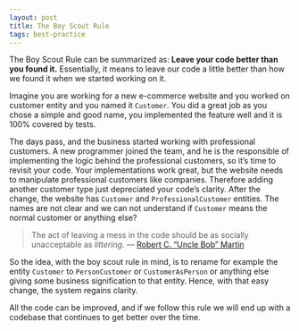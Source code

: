 ```yaml
---
layout: post
title: The Boy Scout Rule
tags: best-practice
---
```


The Boy Scout Rule can be summarized as: **Leave your code better than you found it.** Essentially, it means to leave our code a little better than how we found it when we started working on it.

Imagine you are working for a new e-commerce website and you worked on customer entity and you named it `Customer`. You did a great job as you chose a simple and good name, you implemented the feature well and it is 100% covered by tests.

The days pass, and the business started working with professional customers. A new programmer joined the team, and he is the responsible of implementing the logic behind the professional customers, so it’s time to revisit your code. Your implementations work great, but the website needs to manipulate professional customers like companies. Therefore adding another customer type just depreciated your code’s clarity. After the change, the website has `Customer` and `ProfessionalCustomer` entities. The names are not clear and we can not understand if `Customer` means the normal customer or anything else?

>  The act of leaving a mess in the code should be as socially unacceptable as *littering*. — [Robert C. “Uncle Bob” Martin](http://programmer.97things.oreilly.com/wiki/index.php/The_Boy_Scout_Rule)

So the idea, with the boy scout rule in mind, is to rename for example the entity `Customer` to `PersonCustomer` or `CustomerAsPerson` or anything else giving some business signification to that entity. Hence, with that easy change, the system regains clarity.

All the code can be improved, and if we follow this rule we will end up with a codebase that continues to get better over the time.